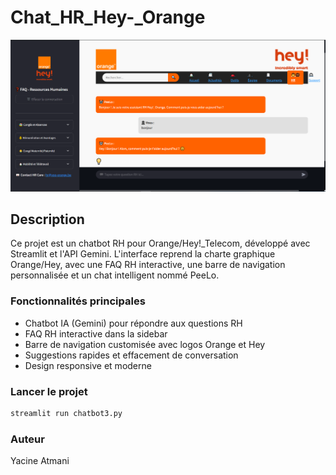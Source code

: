 # Chat_HR_Hey-_Orange

![HeyOrange](https://raw.githubusercontent.com/yacineatmani/Chat_HR_Hey-_Orange/main/HeyOrange.png)

## Description

Ce projet est un chatbot RH pour Orange/Hey!_Telecom, développé avec Streamlit et l'API Gemini.
L'interface reprend la charte graphique Orange/Hey, avec une FAQ RH interactive, une barre de navigation personnalisée et un chat intelligent nommé PeeLo.

### Fonctionnalités principales
- Chatbot IA (Gemini) pour répondre aux questions RH
- FAQ RH interactive dans la sidebar
- Barre de navigation customisée avec logos Orange et Hey
- Suggestions rapides et effacement de conversation
- Design responsive et moderne

### Lancer le projet

```bash
streamlit run chatbot3.py
```

### Auteur

Yacine Atmani